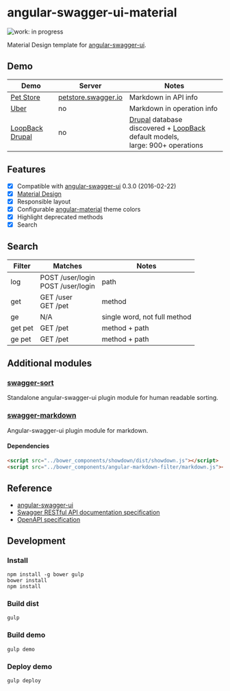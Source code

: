 # angular-swagger-ui-material

![work: in progress](https://img.shields.io/badge/work-in%20progress-orange.svg?style=flat)

Material Design template for [angular-swagger-ui](https://github.com/Orange-OpenSource/angular-swagger-ui).

## Demo

| Demo  | Server | Notes |
| --- | --- | --- |
| [Pet Store](http://darosh.github.io/angular-swagger-ui-material/#?url=http://petstore.swagger.io/v2/swagger.json)  | [petstore.swagger.io](http://petstore.swagger.io)  | Markdown in API info |
| [Uber](http://darosh.github.io/angular-swagger-ui-material/#?url=https://cdn.rawgit.com/OAI/OpenAPI-Specification/master/examples/v2.0/json/uber.json)  | no | Markdown in operation info |
| [LoopBack Drupal](http://darosh.github.io/angular-swagger-ui-material/#?url=http://darosh.github.io/angular-swagger-ui-material/swagger-drupal.json)  | no  | [Drupal](https://www.drupal.org/) database discovered + [LoopBack](http://loopback.io/) default models, <br> large: 900+ operations |

## Features

* [x] Compatible with [angular-swagger-ui](https://github.com/Orange-OpenSource/angular-swagger-ui) 0.3.0 (2016-02-22)
* [x] [Material Design](https://www.google.com/design/spec/material-design/introduction.html)
* [x] Responsible layout
* [x] Configurable [angular-material](https://material.angularjs.org) theme colors
* [x] Highlight deprecated methods
* [x] Search

## Search

| Filter | Matches | Notes |
| --- | --- | --- |
| log | POST /user/login <br> POST /user/login| path |
| get | GET /user <br> GET /pet | method |
| ge | N/A | single word, not full method |
| get pet | GET /pet | method + path |
| ge pet | GET /pet | method + path |

## Additional modules

### [swagger-sort](./src/modules/swagger-sort.js)

Standalone angular-swagger-ui plugin module for human readable sorting.

### [swagger-markdown](./src/modules/swagger-markdown.js)

Angular-swagger-ui plugin module for markdown.

#### Dependencies

```html
<script src="../bower_components/showdown/dist/showdown.js"></script>
<script src="../bower_components/angular-markdown-filter/markdown.js"></script>
```

## Reference

* [angular-swagger-ui](https://github.com/Orange-OpenSource/angular-swagger-ui)
* [Swagger RESTful API documentation specification](http://swagger.io/specification/)
* [OpenAPI specification](https://github.com/OAI/OpenAPI-Specification)

## Development

### Install

```shell
npm install -g bower gulp
bower install
npm install
```

### Build dist

```shell
gulp
```

### Build demo

```shell
gulp demo
```

### Deploy demo

```shell
gulp deploy
```
